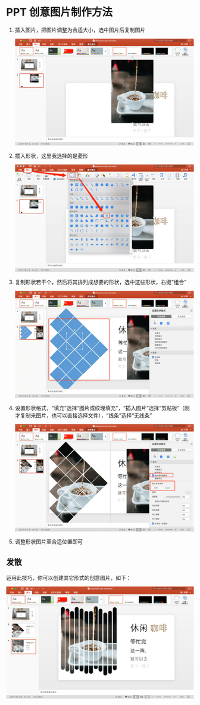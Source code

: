 # PPT 创意图片制作方法

1. 插入图片，把图片调整为合适大小，选中图片后复制图片
   
   ![](../assets/t-2-1.png)

2. 插入形状，这里我选择的是菱形
   
   ![](../assets/t-2-2.png)

3. 复制形状若干个，然后将其排列成想要的形状，选中这些形状，右键“组合”

   ![](../assets/t-2-3.png)

4. 设置形状格式，“填充”选择“图片或纹理填充”，“插入图片”选择“剪贴板”（刚才复制来图片，也可以直接选择文件），“线条”选择“无线条”
   
   ![](../assets/t-2-4.png)

5. 调整形状图片至合适位置即可


## 发散

运用此技巧，你可以创建其它形式的创意图片，如下：

  ![](../assets/t-2-4-2.png)